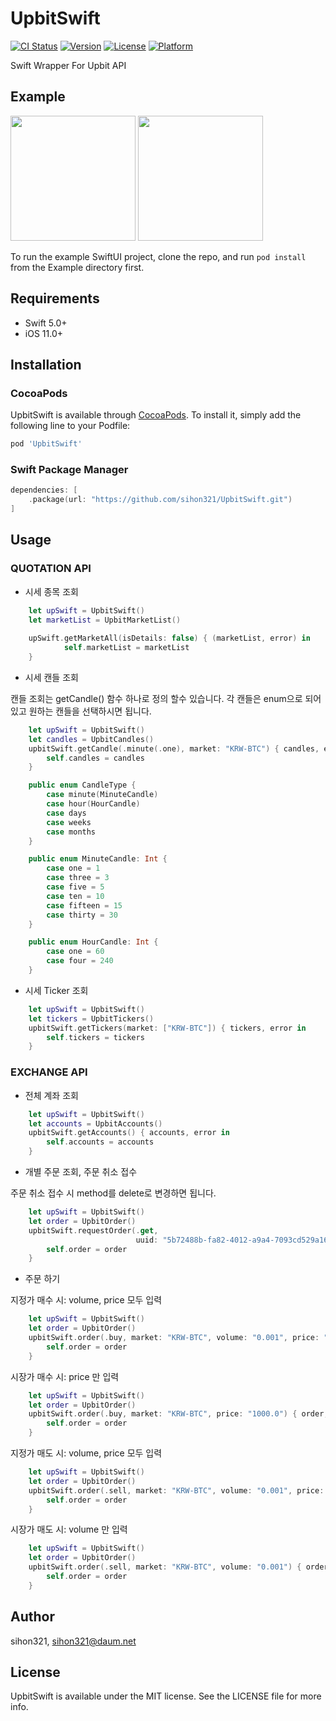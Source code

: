 # UpbitSwift

[![CI Status](https://img.shields.io/travis/sihon321/UpbitSwift.svg?style=flat)](https://travis-ci.org/sihon321/UpbitSwift)
[![Version](https://img.shields.io/cocoapods/v/UpbitSwift.svg?style=flat)](https://cocoapods.org/pods/UpbitSwift)
[![License](https://img.shields.io/cocoapods/l/UpbitSwift.svg?style=flat)](https://cocoapods.org/pods/UpbitSwift)
[![Platform](https://img.shields.io/cocoapods/p/UpbitSwift.svg?style=flat)](https://cocoapods.org/pods/UpbitSwift)

Swift Wrapper For Upbit API

## Example

<img src = "https://user-images.githubusercontent.com/12742588/111182826-a6166f00-85f2-11eb-9b09-3b1773792daf.png" width="200px"> <img src = "https://user-images.githubusercontent.com/12742588/111182724-897a3700-85f2-11eb-8c03-3af7b336dabd.png" width="200px"> 

To run the example SwiftUI project, clone the repo, and run `pod install` from the Example directory first.

## Requirements

- Swift 5.0+
- iOS 11.0+

## Installation

### CocoaPods

UpbitSwift is available through [CocoaPods](https://cocoapods.org). To install
it, simply add the following line to your Podfile:

```ruby
pod 'UpbitSwift'
```

### Swift Package Manager

```swift
dependencies: [
    .package(url: "https://github.com/sihon321/UpbitSwift.git")
]
```

## Usage

### QUOTATION API

- 시세 종목 조회
```swift
    let upSwift = UpbitSwift()
    let marketList = UpbitMarketList()
    
    upSwift.getMarketAll(isDetails: false) { (marketList, error) in
            self.marketList = marketList
    }
```
- 시세 캔들 조회

캔들 조회는 getCandle() 함수 하나로 정의 할수 있습니다. 각 캔들은 enum으로 되어있고 원하는 캔들을 선택하시면 됩니다.
```swift
    let upSwift = UpbitSwift()
    let candles = UpbitCandles()
    upbitSwift.getCandle(.minute(.one), market: "KRW-BTC") { candles, error in
        self.candles = candles
    }
```

```swift
    public enum CandleType {
        case minute(MinuteCandle)
        case hour(HourCandle)
        case days
        case weeks
        case months
    }

    public enum MinuteCandle: Int {
        case one = 1
        case three = 3
        case five = 5
        case ten = 10
        case fifteen = 15
        case thirty = 30
    }

    public enum HourCandle: Int {
        case one = 60
        case four = 240
    }
```

    
- 시세 Ticker 조회

```swift
    let upSwift = UpbitSwift()
    let tickers = UpbitTickers()
    upbitSwift.getTickers(market: ["KRW-BTC"]) { tickers, error in
        self.tickers = tickers
    }
```

### EXCHANGE API

- 전체 계좌 조회
```swift
    let upSwift = UpbitSwift()
    let accounts = UpbitAccounts()
    upbitSwift.getAccounts() { accounts, error in
        self.accounts = accounts
    }
```

- 개별 주문 조회, 주문 취소 접수

주문 취소 접수 시 method를 delete로 변경하면 됩니다.
```swift
    let upSwift = UpbitSwift()
    let order = UpbitOrder()
    upbitSwift.requestOrder(.get, 
                            uuid: "5b72488b-fa82-4012-a9a4-7093cd529a16") { order, error in
        self.order = order
    }
```
    
- 주문 하기

지정가 매수 시: volume, price 모두 입력
```swift
    let upSwift = UpbitSwift()
    let order = UpbitOrder()
    upbitSwift.order(.buy, market: "KRW-BTC", volume: "0.001", price: "1000.0") { order, error in
        self.order = order
    }
```

시장가 매수 시: price 만 입력
```swift
    let upSwift = UpbitSwift()
    let order = UpbitOrder()
    upbitSwift.order(.buy, market: "KRW-BTC", price: "1000.0") { order, error in
        self.order = order
    }
```

지정가 매도 시: volume, price 모두 입력
```swift
    let upSwift = UpbitSwift()
    let order = UpbitOrder()
    upbitSwift.order(.sell, market: "KRW-BTC", volume: "0.001", price: "1000.0") { order, error in
        self.order = order
    }
```

시장가 매도 시: volume 만 입력
```swift
    let upSwift = UpbitSwift()
    let order = UpbitOrder()
    upbitSwift.order(.sell, market: "KRW-BTC", volume: "0.001") { order, error in
        self.order = order
    }
```
    
## Author

sihon321, sihon321@daum.net

## License

UpbitSwift is available under the MIT license. See the LICENSE file for more info.
